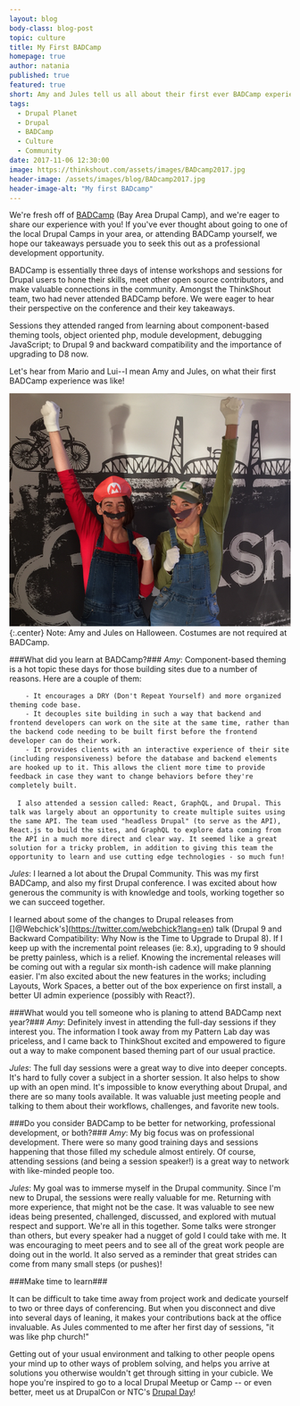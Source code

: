 ```yaml
---
layout: blog
body-class: blog-post
topic: culture
title: My First BADCamp
homepage: true
author: natania
published: true
featured: true
short: Amy and Jules tell us all about their first ever BADCamp experience!
tags:
  - Drupal Planet
  - Drupal
  - BADCamp
  - Culture
  - Community
date: 2017-11-06 12:30:00
image: https://thinkshout.com/assets/images/BADcamp2017.jpg
header-image: /assets/images/blog/BADcamp2017.jpg
header-image-alt: "My first BADcamp"
---
```


We're fresh off of [BADCamp](https://2017.badcamp.net/) (Bay Area Drupal Camp), and we're eager to share our experience with you! If you've ever thought about going to one of the local Drupal Camps in your area, or attending BADCamp yourself, we hope our takeaways persuade you to seek this out as a professional development opportunity.

BADCamp is essentially three days of intense workshops and sessions for Drupal users to hone their skills, meet other open source contributors, and make valuable connections in the community. Amongst the ThinkShout team, two had never attended BADCamp before. We were eager to hear their perspective on the conference and their key takeaways.

Sessions they attended ranged from learning about component-based theming tools, object oriented php, module development, debugging JavaScript; to Drupal 9 and backward compatibility and the importance of upgrading to D8 now.

Let's hear from Mario and Lui--I mean Amy and Jules, on what their first BADCamp experience was like!

![Amy and Jules](/assets/images/blog/marioluigi.jpg)
{:.center}
<span class="caption"><i class="fa fa-caret-up"></i>Note: Amy and Jules on Halloween. Costumes are not required at BADCamp.</span>

###What did you learn at BADCamp?###
_Amy_: Component-based theming is a hot topic these days for those building sites due to a number of reasons. Here are a couple of them:

        - It encourages a DRY (Don't Repeat Yourself) and more organized theming code base.
        - It decouples site building in such a way that backend and frontend developers can work on the site at the same time, rather than the backend code needing to be built first before the frontend developer can do their work.
        - It provides clients with an interactive experience of their site (including responsiveness) before the database and backend elements are hooked up to it. This allows the client more time to provide feedback in case they want to change behaviors before they're completely built.

      I also attended a session called: React, GraphQL, and Drupal. This talk was largely about an opportunity to create multiple suites using the same API. The team used "headless Drupal" (to serve as the API), React.js to build the sites, and GraphQL to explore data coming from the API in a much more direct and clear way. It seemed like a great solution for a tricky problem, in addition to giving this team the opportunity to learn and use cutting edge technologies - so much fun!

_Jules_: I learned a lot about the Drupal Community. This was my first BADCamp, and also my first Drupal conference. I was excited about how generous the community is with knowledge and tools, working together so we can succeed together.

I learned about some of the changes to Drupal releases from []@Webchick's](https://twitter.com/webchick?lang=en) talk (Drupal 9 and Backward Compatibility: Why Now is the Time to Upgrade to Drupal 8). If I keep up with the incremental point releases (ie: 8.x), upgrading to 9 should be pretty painless, which is a relief. Knowing the incremental releases will be coming out with a regular six month-ish cadence will make planning easier. I'm also excited about the new features in the works; including Layouts, Work Spaces, a better out of the box experience on first install, a better UI admin experience (possibly with React?).

###What would you tell someone who is planing to attend BADCamp next year?###
_Amy_: Definitely invest in attending the full-day sessions if they interest you. The information I took away from my Pattern Lab day was priceless, and I came back to ThinkShout excited and empowered to figure out a way to make component based theming part of our usual practice.

_Jules_: The full day sessions were a great way to dive into deeper concepts. It's hard to fully cover a subject in a shorter session. It also helps to show up with an open mind. It's impossible to know everything about Drupal, and there are so many tools available. It was valuable just meeting people and talking to them about their workflows, challenges, and favorite new tools.

###Do you consider BADCamp to be better for networking, professional development, or both?###
_Amy_: My big focus was on professional development. There were so many good training days and sessions happening that those filled my schedule almost entirely. Of course, attending sessions (and being a session speaker!) is a great way to network with like-minded people too.

_Jules_: My goal was to immerse myself in the Drupal community. Since I'm new to Drupal, the sessions were really valuable for me. Returning with more experience, that might not be the case. It was valuable to see new ideas being presented, challenged, discussed, and explored with mutual respect and support. We're all in this together. Some talks were stronger than others, but every speaker had a nugget of gold I could take with me. It was encouraging to meet peers and to see all of the great work people are doing out in the world. It also served as a reminder that great strides can come from many small steps (or pushes)!

###Make time to learn###

It can be difficult to take time away from project work and dedicate yourself to two or three days of conferencing. But when you disconnect and dive into several days of leaning, it makes your contributions back at the office invaluable. As Jules commented to me after her first day of sessions, "it was like php church!"

Getting out of your usual environment and talking to other people opens your mind up to other ways of problem solving, and helps you arrive at solutions you otherwise wouldn't get through sitting in your cubicle. We hope you're inspired to go to a local Drupal Meetup or Camp -- or even better, meet us at DrupalCon or NTC's [Drupal Day](http://ntcdrupalday.org/)!
